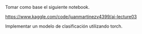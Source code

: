 
Tomar como base el siguiente notebook.

https://www.kaggle.com/code/juanmartinezv4399/ai-lecture03

Implementar un modelo de clasificación utilizando torch.
